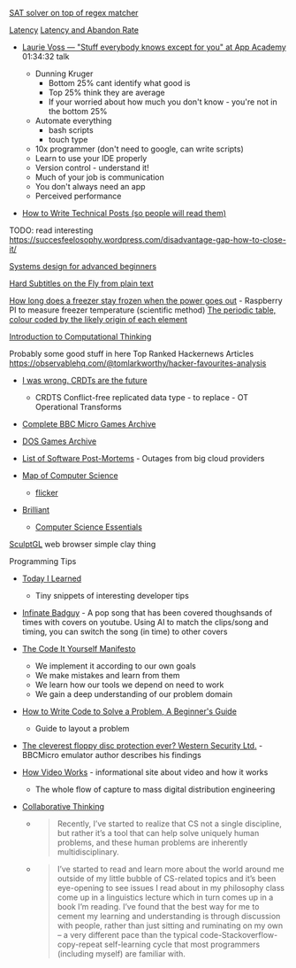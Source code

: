 

[SAT solver on top of regex matcher](https://yurichev.com/news/20200621_regex_SAT/)


[Latency](https://yenkel.dev/posts/a-tale-of-latency-and-broken-windows)
[Latency and Abandon Rate](http://blog.tacertain.com/p-four-nines/)

* [Laurie Voss — "Stuff everybody knows except for you" at App Academy](https://www.youtube.com/watch?v=E6k_lfg7aUE) 01:34:32 talk
    * Dunning Kruger
        * Bottom 25% cant identify what good is
        * Top 25% think they are average
        * If your worried about how much you don't know - you're not in the bottom 25%
    * Automate everything
        * bash scripts
        * touch type
    * 10x programmer (don't need to google, can write scripts)
    * Learn to use your IDE properly
    * Version control - understand it!
    * Much of your job is communication
    * You don't always need an app
    * Perceived performance


* [How to Write Technical Posts (so people will read them)](https://reasonablypolymorphic.com/blog/writing-technical-posts/)

TODO: read interesting
https://succesfeelosophy.wordpress.com/disadvantage-gap-how-to-close-it/

[Systems design for advanced beginners](https://robertheaton.com/2020/04/06/systems-design-for-advanced-beginners/)

[Hard Subtitles on the Fly from plain text](https://011.video/2020/08/03/burn-video-subtitles-on-the-fly-from-a-plain-text-file/)


[How long does a freezer stay frozen when the power goes out](https://woodgears.ca/heating/freezer.html) - Raspberry PI to measure freezer temperature (scientific method)
[The periodic table, colour coded by the likely origin of each element](https://twitter.com/olivertlord/status/1292562140776271872)


[Introduction to Computational Thinking](https://mitmath.github.io/18S191/Fall20/)


Probably some good stuff in here
Top Ranked Hackernews Articles
https://observablehq.com/@tomlarkworthy/hacker-favourites-analysis



* [I was wrong. CRDTs are the future](https://josephg.com/blog/crdts-are-the-future/) 
    * CRDTS Conflict-free replicated data type - to replace - OT Operational Transforms


* [Complete BBC Micro Games Archive](http://bbcmicro.co.uk//about.php)
* [DOS Games Archive](https://www.dosgamesarchive.com/)


* [List of Software Post-Mortems](https://github.com/danluu/post-mortems) - Outages from big cloud providers


* [Map of Computer Science](https://www.youtube.com/watch?v=SzJ46YA_RaA)
    * [flicker](https://www.flickr.com/photos/95869671@N08/36231833334/)

* [Brilliant](https://brilliant.org/)
    * [Computer Science Essentials](https://brilliant.org/courses/computer-science-essentials/)




[SculptGL](https://stephaneginier.com/sculptgl/) web browser simple clay thing



Programming Tips
* [Today I Learned](https://til.hashrocket.com/)
    * Tiny snippets of interesting developer tips



* [Infinate Badguy](https://billie.withyoutube.com/) - A pop song that has been covered thoughsands of times with covers on youtube. Using AI to match the clips/song and timing, you can switch the song (in time) to other covers

* [The Code It Yourself Manifesto](https://pestilenz.org/~ckeen/blog/posts/ciy-manifesto.html)
    * We implement it according to our own goals
    * We make mistakes and learn from them
    * We learn how our tools we depend on need to work
    * We gain a deep understanding of our problem domain


* [How to Write Code to Solve a Problem, A Beginner's Guide](https://www.codeproject.com/Articles/5282084/How-to-Write-Code-to-Solve-a-Problem-A-Beginners-G)
    * Guide to layout a problem

* [The cleverest floppy disc protection ever? Western Security Ltd.](https://scarybeastsecurity.blogspot.com/2020/12/the-cleverest-floppy-disc-protection.html) - BBCMicro emulator author describes his findings

* [How Video Works](https://howvideo.works/) - informational site about video and how it works
    * The whole flow of capture to mass digital distribution engineering


* [Collaborative Thinking](https://blog.jzhao.xyz/posts/collaborative-thinking/)
    * > Recently, I’ve started to realize that CS not a single discipline, but rather it’s a tool that can help solve uniquely human problems, and these human problems are inherently multidisciplinary.
    * > I’ve started to read and learn more about the world around me outside of my little bubble of CS-related topics and it’s been eye-opening to see issues I read about in my philosophy class come up in a linguistics lecture which in turn comes up in a book I’m reading. I’ve found that the best way for me to cement my learning and understanding is through discussion with people, rather than just sitting and ruminating on my own – a very different pace than the typical code-Stackoverflow-copy-repeat self-learning cycle that most programmers (including myself) are familiar with.

